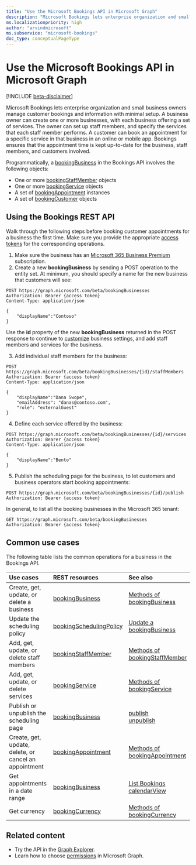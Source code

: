 ```yaml
---
title: "Use the Microsoft Bookings API in Microsoft Graph"
description: "Microsoft Bookings lets enterprise organization and small business owners manage customer bookings and information with minimal setup."
ms.localizationpriority: high
author: "arvindmicrosoft"
ms.subservice: "microsoft-bookings"
doc_type: conceptualPageType
---
```


# Use the Microsoft Bookings API in Microsoft Graph

[!INCLUDE [beta-disclaimer](../../includes/beta-disclaimer.md)]

Microsoft Bookings lets enterprise organization and small business owners manage customer bookings and information with minimal setup. A business owner can create one or more businesses, with each business offering a set of services. The owner can set up staff members, and specify the services that each staff member performs. A customer can book an appointment for a specific service in that business in an online or mobile app. Bookings ensures that the appointment time is kept up-to-date for the business, staff members, and customers involved.

Programmatically, a [bookingBusiness](bookingbusiness.md) in the Bookings API involves the following objects:

- One or more [bookingStaffMember](bookingstaffmember.md) objects
- One or more [bookingService](bookingservice.md) objects
- A set of [bookingAppointment](bookingappointment.md) instances
- A set of [bookingCustomer](bookingcustomer.md) objects

## Using the Bookings REST API

Walk through the following steps before booking customer appointments for a business the first time. Make sure you provide the appropriate [access tokens](/graph/auth/) for the corresponding operations.

1. Make sure the business has an [Microsoft 365 Business Premium](https://products.office.com/business/office-365-business-premium) subscription.
2. Create a new **bookingBusiness** by sending a POST operation to the entity set. At minimum, you should specify a name for the new business that customers will see:
<!-- { "blockType": "ignored" } -->
```http
POST https://graph.microsoft.com/beta/bookingBusinesses
Authorization: Bearer {access token}
Content-Type: application/json

{
    "displayName":"Contoso"
}
```
Use the **id** property of the new **bookingBusiness** returned in the POST response to continue to [customize](../api/bookingbusiness-update.md) business settings, and add staff members and services for the business.

3. Add individual staff members for the business:
<!-- { "blockType": "ignored" } -->
```http
POST https://graph.microsoft.com/beta/bookingBusinesses/{id}/staffMembers
Authorization: Bearer {access token}
Content-Type: application/json

{
    "displayName":"Dana Swope",
    "emailAddress": "danas@contoso.com",
    "role": "externalGuest"
}
```
4. Define each service offered by the business:
<!-- { "blockType": "ignored" } -->
```http
POST https://graph.microsoft.com/beta/bookingBusinesses/{id}/services
Authorization: Bearer {access token}
Content-Type: application/json

{
    "displayName":"Bento"
}
```
5. Publish the scheduling page for the business, to let customers and business operators start booking appointments:
<!-- { "blockType": "ignored" } -->
```http
POST https://graph.microsoft.com/beta/bookingBusinesses/{id}/publish
Authorization: Bearer {access token}
```

In general, to list all the booking businesses in the Microsoft 365 tenant:
<!-- { "blockType": "ignored" } -->
```http
GET https://graph.microsoft.com/beta/bookingBusinesses
Authorization: Bearer {access token}
```

## Common use cases

The following table lists the common operations for a business in the Bookings API.

| Use cases		   | REST resources	| See also |
|:---------------|:--------|:----------|
| Create, get, update, or delete a business | [bookingBusiness](bookingbusiness.md) | [Methods of bookingBusiness](bookingbusiness.md#methods) |
| Update the scheduling policy | [bookingSchedulingPolicy](bookingschedulingpolicy.md) | [Update a bookingBusiness](../api/bookingbusiness-update.md) |
| Add, get, update, or delete staff members | [bookingStaffMember](bookingstaffmember.md) | [Methods of bookingStaffMember](bookingstaffmember.md#methods)  |
| Add, get, update, or delete services | [bookingService](bookingservice.md) | [Methods of bookingService](bookingservice.md#methods)  |
| Publish or unpublish the scheduling page | [bookingBusiness](bookingbusiness.md) | [publish](../api/bookingbusiness-publish.md) <br> [unpublish](../api/bookingbusiness-unpublish.md) |
| Create, get, update, delete, or cancel an appointment | [bookingAppointment](bookingappointment.md) | [Methods of bookingAppointment](bookingappointment.md#methods)  |
| Get appointments in a date range | [bookingBusiness](bookingbusiness.md) | [List Bookings calendarView](../api/bookingbusiness-list-calendarview.md) |
| Get currency | [bookingCurrency](bookingcurrency.md) | [Methods of bookingCurrency](bookingcurrency.md#methods) |

## Related content

- Try the API in the [Graph Explorer](https://developer.microsoft.com/graph/graph-explorer).
- Learn how to choose [permissions](/graph/permissions-reference) in Microsoft Graph.


